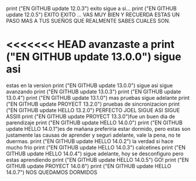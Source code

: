 print ("EN GITHUB update 12.0.3") exito sigue a si...
print ("EN GITHUB update 12.0.5") EXITO EXITO ... VAS MUY BIEN Y RECUERDA ESTAS UN PASO MAS A TUS SUEÑOS QUE REALMENTE SABES CUALES SON.

<<<<<<< HEAD
avanzaste a print ("EN GITHUB update 13.0.0") sigue asi
=======
estas en la version print ("EN GITHUB update 13.0.0") sigue asi sigue avanzando
print ("EN GITHUB update 13.0.3")
print ("EN GITHUB update 13.0.4")
print ("EN GITHUB update 13.1.0") mas pruebas sigue adelante
print ("EN GITHUB update PROYECT 13.2.0") pruebas de sincronizacion
print ("EN GITHUB update HELLO 13.2.0") PERFECTO JOEL SIGUE ASI SIGUE ASSIII
print ("EN GITHUB update PROYECT 13.3.0")fue un buen dia de parendizaje 
print ("EN GITHUB update HELLO 14.0.0")
print ("EN GITHUB update HELLO 14.0.1")es de mañana preferiria estar dormido, pero estas son justamente las causas de aprender y seguri adelante, vale la pena, no te duermas.
print ("EN GITHUB update HELLO 14.0.2") la verdad si hace mucho frio
print ("EN GITHUB update HELLO 14.0.3") calcetines
print ("EN GITHUB update HELLO 14.0.4") sigue adelante, hoy se desconfiguro pero estas aprendiendo
print ("EN GITHUB update HELLO 14.0.5") GO!
print ("EN GITHUB update PROYECT 14.0.6")
print ("EN GITHUB update HELLO 14.0.7") NOS QUEDAMOS DORMIDOS